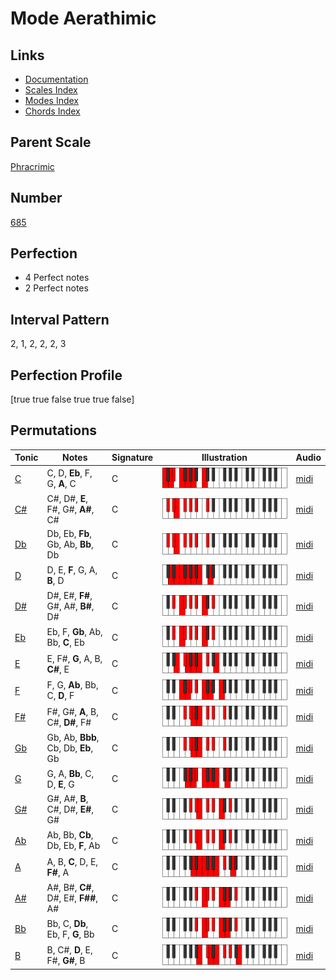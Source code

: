 # Mode Aerathimic

## Links

- [Documentation](index.md)
- [Scales Index](Scales.md)
- [Modes Index](Modes.md)
- [Chords Index](Chords.md)

## Parent Scale

[Phracrimic](ScalePhracrimic.md)

## Number

[685](https://ianring.com/musictheory/scales/685)

## Perfection

- 4 Perfect notes
- 2 Perfect notes

## Interval Pattern

2, 1, 2, 2, 2, 3

## Perfection Profile

[true true false true true false]

## Permutations

| Tonic | Notes | Signature | Illustration | Audio |
|-------|-------|-----------|--------------|-------|
| [C](ModeCNaturalAerathimic.md) | C, D, **Eb**, F, G, **A**, C | C | ![CNaturalAerathimic](ModeCNaturalAerathimic.png) | [midi](https://github.com/edipermadi/music/blob/main/docs/ModeCNaturalAerathimic.mid?raw=true) |
| [C#](ModeCSharpAerathimic.md) | C#, D#, **E**, F#, G#, **A#**, C# | C | ![CSharpAerathimic](ModeCSharpAerathimic.png) | [midi](https://github.com/edipermadi/music/blob/main/docs/ModeCSharpAerathimic.mid?raw=true) |
| [Db](ModeDFlatAerathimic.md) | Db, Eb, **Fb**, Gb, Ab, **Bb**, Db | C | ![DFlatAerathimic](ModeDFlatAerathimic.png) | [midi](https://github.com/edipermadi/music/blob/main/docs/ModeDFlatAerathimic.mid?raw=true) |
| [D](ModeDNaturalAerathimic.md) | D, E, **F**, G, A, **B**, D | C | ![DNaturalAerathimic](ModeDNaturalAerathimic.png) | [midi](https://github.com/edipermadi/music/blob/main/docs/ModeDNaturalAerathimic.mid?raw=true) |
| [D#](ModeDSharpAerathimic.md) | D#, E#, **F#**, G#, A#, **B#**, D# | C | ![DSharpAerathimic](ModeDSharpAerathimic.png) | [midi](https://github.com/edipermadi/music/blob/main/docs/ModeDSharpAerathimic.mid?raw=true) |
| [Eb](ModeEFlatAerathimic.md) | Eb, F, **Gb**, Ab, Bb, **C**, Eb | C | ![EFlatAerathimic](ModeEFlatAerathimic.png) | [midi](https://github.com/edipermadi/music/blob/main/docs/ModeEFlatAerathimic.mid?raw=true) |
| [E](ModeENaturalAerathimic.md) | E, F#, **G**, A, B, **C#**, E | C | ![ENaturalAerathimic](ModeENaturalAerathimic.png) | [midi](https://github.com/edipermadi/music/blob/main/docs/ModeENaturalAerathimic.mid?raw=true) |
| [F](ModeFNaturalAerathimic.md) | F, G, **Ab**, Bb, C, **D**, F | C | ![FNaturalAerathimic](ModeFNaturalAerathimic.png) | [midi](https://github.com/edipermadi/music/blob/main/docs/ModeFNaturalAerathimic.mid?raw=true) |
| [F#](ModeFSharpAerathimic.md) | F#, G#, **A**, B, C#, **D#**, F# | C | ![FSharpAerathimic](ModeFSharpAerathimic.png) | [midi](https://github.com/edipermadi/music/blob/main/docs/ModeFSharpAerathimic.mid?raw=true) |
| [Gb](ModeGFlatAerathimic.md) | Gb, Ab, **Bbb**, Cb, Db, **Eb**, Gb | C | ![GFlatAerathimic](ModeGFlatAerathimic.png) | [midi](https://github.com/edipermadi/music/blob/main/docs/ModeGFlatAerathimic.mid?raw=true) |
| [G](ModeGNaturalAerathimic.md) | G, A, **Bb**, C, D, **E**, G | C | ![GNaturalAerathimic](ModeGNaturalAerathimic.png) | [midi](https://github.com/edipermadi/music/blob/main/docs/ModeGNaturalAerathimic.mid?raw=true) |
| [G#](ModeGSharpAerathimic.md) | G#, A#, **B**, C#, D#, **E#**, G# | C | ![GSharpAerathimic](ModeGSharpAerathimic.png) | [midi](https://github.com/edipermadi/music/blob/main/docs/ModeGSharpAerathimic.mid?raw=true) |
| [Ab](ModeAFlatAerathimic.md) | Ab, Bb, **Cb**, Db, Eb, **F**, Ab | C | ![AFlatAerathimic](ModeAFlatAerathimic.png) | [midi](https://github.com/edipermadi/music/blob/main/docs/ModeAFlatAerathimic.mid?raw=true) |
| [A](ModeANaturalAerathimic.md) | A, B, **C**, D, E, **F#**, A | C | ![ANaturalAerathimic](ModeANaturalAerathimic.png) | [midi](https://github.com/edipermadi/music/blob/main/docs/ModeANaturalAerathimic.mid?raw=true) |
| [A#](ModeASharpAerathimic.md) | A#, B#, **C#**, D#, E#, **F##**, A# | C | ![ASharpAerathimic](ModeASharpAerathimic.png) | [midi](https://github.com/edipermadi/music/blob/main/docs/ModeASharpAerathimic.mid?raw=true) |
| [Bb](ModeBFlatAerathimic.md) | Bb, C, **Db**, Eb, F, **G**, Bb | C | ![BFlatAerathimic](ModeBFlatAerathimic.png) | [midi](https://github.com/edipermadi/music/blob/main/docs/ModeBFlatAerathimic.mid?raw=true) |
| [B](ModeBNaturalAerathimic.md) | B, C#, **D**, E, F#, **G#**, B | C | ![BNaturalAerathimic](ModeBNaturalAerathimic.png) | [midi](https://github.com/edipermadi/music/blob/main/docs/ModeBNaturalAerathimic.mid?raw=true) |

